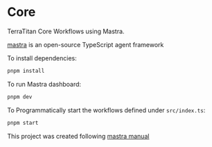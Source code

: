 # Core

TerraTitan Core Workflows using Mastra.

[mastra](https://mastra.ai) is an open-source TypeScript agent framework

To install dependencies:

```bash
pnpm install
```

To run Mastra dashboard:

```bash
pnpm dev
```

To Programmatically start the workflows defined under `src/index.ts`:

```bash
pnpm start
```

This project was created following [mastra manual](https://mastra.ai/docs/getting-started/installation#create-a-new-project-1)

